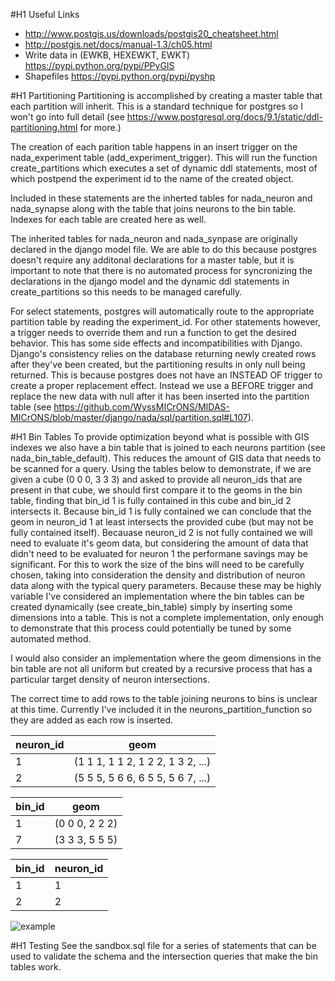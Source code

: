 #H1 Useful Links
* http://www.postgis.us/downloads/postgis20_cheatsheet.html
* http://postgis.net/docs/manual-1.3/ch05.html
* Write data in (EWKB, HEXEWKT, EWKT) https://pypi.python.org/pypi/PPyGIS
* Shapefiles https://pypi.python.org/pypi/pyshp

#H1 Partitioning
Partitioning is accomplished by creating a master table that each partition will inherit.  This is a standard technique for postgres so I won't go into full detail (see https://www.postgresql.org/docs/9.1/static/ddl-partitioning.html for more.)

The creation of each parition table happens in an insert trigger on the nada_experiment table (add_experiment_trigger).  This will run the function create_partitions which executes a set of dynamic ddl statements, most of which postpend the experiment id to the name of the created object.

Included in these statements are the inherted tables for nada_neuron and nada_synapse along with the table that joins neurons to the bin table.  Indexes for each table are created here as well.

The inherited tables for nada_neuron and nada_synpase are originally declared in the django model file.  We are able to do this because postgres doesn't require any additonal declarations for a master table, but it is important to note that there is no automated process for syncronizing the declarations in the django model and the dynamic ddl statements in create_partitions so this needs to be managed carefully.

For select statements, postgres will automatically route to the appropriate partition table by reading the experiment_id.  For other statements however, a trigger needs to override them and run a function to get the desired behavior.  This has some side effects and incompatibilities with Django.  Django's consistency relies on the database returning newly created rows after they've been created, but the partitioning results in only null being returned.  This is because postgres does not have an INSTEAD OF trigger to create a proper replacement effect.  Instead we use a BEFORE trigger and replace the new data with null after it has been inserted into the partition table (see https://github.com/WyssMICrONS/MIDAS-MICrONS/blob/master/django/nada/sql/partition.sql#L107).

#H1 Bin Tables
To provide optimization beyond what is possible with GIS indexes we also have a bin table that is joined to each neurons partition (see nada_bin_table_default).  This reduces the amount of GIS data that needs to be scanned for a query.  Using the tables below to demonstrate, if we are given a cube (0 0 0, 3 3 3) and asked to provide all neuron_ids that are present in that cube, we should first compare it to the geoms in the bin table, finding that bin_id 1 is fully contained in this cube and bin_id 2 intersects it.  Because bin_id 1 is fully contained we can conclude that the geom in neuron_id 1 at least intersects the provided cube (but may not be fully contained itself).  Becauase neuron_id 2 is not fully contained we will need to evaluate it's geom data, but considering the amount of data that didn't need to be evaluated for neuron 1 the performane savings may be significant.  For this to work the size of the bins will need to be carefully chosen, taking into consideration the density and distribution of neuron data along with the typical query parameters.  Because these may be highly variable I've considered an implementation where the bin tables can be created dynamically (see create_bin_table) simply by inserting some dimensions into a table.  This is not a complete implementation, only enough to demonstrate that this process could potentially be tuned by some automated method.

I would also consider an implementation where the geom dimensions in the bin table are not all uniform but created by a recursive process that has a particular target density of neuron intersections.

The correct time to add rows to the table joining neurons to bins is unclear at this time.  Currently I've included it in the neurons_partition_function so they are added as each row is inserted.

neuron_id 	| geom
--- | ---
1			| (1 1 1, 1 1 2, 1 2 2, 1 3 2, ...)
2			| (5 5 5, 5 6 6, 6 5 5, 5 6 7, ...)

bin_id	| geom
--- | ---
1		| (0 0 0, 2 2 2)
7		| (3 3 3, 5 5 5)

bin_id	| neuron_id
--- | ---
1		| 1
2		| 2

![example](https://github.com/WyssMICrONS/MIDAS-MICrONS/tree/master/django/nada/sql/microns_mesh.png)

#H1 Testing
See the sandbox.sql file for a series of statements that can be used to validate the schema and the intersection queries that make the bin tables work.

